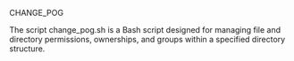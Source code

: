 CHANGE_POG

The script change_pog.sh is a Bash script designed for managing file and directory permissions, ownerships, and groups within a specified directory structure.
